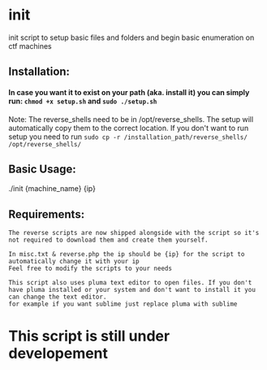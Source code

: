 # init
 init script to setup basic files and folders and begin basic enumeration on ctf machines

## Installation:
#### In case you want it to exist on your path (aka. install it) you can simply run: `chmod +x setup.sh` and `sudo ./setup.sh`
Note: The reverse_shells need to be in /opt/reverse_shells. The setup will automatically copy them to the correct location. 
If you don't want to run setup you need to run `sudo cp -r /installation_path/reverse_shells/ /opt/reverse_shells/`
 
## Basic Usage:
./init {machine_name} {ip}

## Requirements:
	The reverse scripts are now shipped alongside with the script so it's not required to download them and create them yourself.
	
	In misc.txt & reverse.php the ip should be {ip} for the script to automatically change it with your ip
	Feel free to modify the scripts to your needs
	
	This script also uses pluma text editor to open files. If you don't have pluma installed or your system and don't want to install it you can change the text editor.
	for example if you want sublime just replace pluma with sublime
	

# This script is still under developement 
